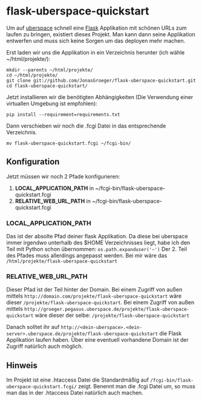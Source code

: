 # flask-uberspace-quickstart
Um auf [uberspace](https://uberspace.de) schnell eine [Flask](http://flask.pocoo.org/) Applikation mit schönen URLs zum laufen zu bringen, existiert dieses Projekt.
Man kann dann seine Applikation entwerfen und muss sich keine Sorgen um das deployen mehr machen.
    
Erst laden wir uns die Applikation in ein Verzeichnis herunter (ich wähle ~/html/projekte/):

    mkdir --parents ~/html/projekte/
    cd ~/html/projekte/
    git clone git://github.com/JonasGroeger/flask-uberspace-quickstart.git
    cd flask-uberspace-quickstart/
    
Jetzt installieren wir die benötigten Abhängigkeiten (Die Verwendung einer virtuallen Umgebung ist empfohlen):

    pip install --requirement=requirements.txt    

Dann verschieben wir noch die .fcgi Datei in das entsprechende Verzeichnis.

    mv flask-uberspace-quickstart.fcgi ~/fcgi-bin/

## Konfiguration
Jetzt müssen wir noch 2 Pfade konfigurieren:

1. **LOCAL_APPLICATION_PATH** in ~/fcgi-bin/flask-uberspace-quickstart.fcgi
2. **RELATIVE_WEB_URL_PATH** in ~/fcgi-bin/flask-uberspace-quickstart.fcgi

### LOCAL_APPLICATION_PATH
Das ist der absolte Pfad deiner flask Applikation. Da diese bei uberspace immer irgendwo unterhalb des $HOME Verzeichnisses liegt, habe ich den Teil mit Python schon übernommen: `os.path.expanduser('~')`
Der 2. Teil des Pfades muss allerdings angepasst werden. Bei mir wäre das `/html/projekte/flask-uberspace-quickstart`

### RELATIVE_WEB_URL_PATH
Dieser Pfad ist der Teil hinter der Domain.
Bei einem Zugriff von außen mittels `http://domain.com/projekte/flask-uberspace-quickstart` wäre dieser `/projekte/flask-uberspace-quickstart`.
Bei einem Zugriff von außen mittels `http://groeger.pegasus.uberspace.de/projekte/flask-uberspace-quickstart` wäre dieser der selbe: `/projekte/flask-uberspace-quickstart`

Danach solltet ihr auf `http://<dein-uberspace>.<dein-server>.uberspace.de/projekte/flask-uberspace-quickstart` die Flask Applikation laufen haben. Über eine eventuell vorhandene Domain ist der Zugriff natürlich auch möglich.

## Hinweis
Im Projekt ist eine .htaccess Datei die Standardmäßig auf `/fcgi-bin/flask-uberspace-quickstart.fcgi/` zeigt. Benennt man die .fcgi Datei um, so muss man das in der .htaccess Datei natürlich auch machen.